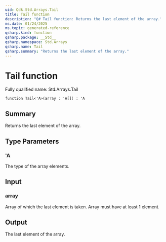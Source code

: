 ```yaml
---
uid: Qdk.Std.Arrays.Tail
title: Tail function
description: "Q# Tail function: Returns the last element of the array."
ms.date: 01/24/2025
ms.topic: generated-reference
qsharp.kind: function
qsharp.package: __Std__
qsharp.namespace: Std.Arrays
qsharp.name: Tail
qsharp.summary: "Returns the last element of the array."
---
```


# Tail function

Fully qualified name: Std.Arrays.Tail

```qsharp
function Tail<'A>(array : 'A[]) : 'A
```

## Summary
Returns the last element of the array.

## Type Parameters
### 'A
The type of the array elements.

## Input
### array
Array of which the last element is taken. Array must have at least 1 element.

## Output
The last element of the array.
